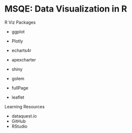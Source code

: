 # MSQE: Data Visualization in R

R Viz Packages
 - ggplot
 - Plotly
 - echarts4r
 - apexcharter

 - shiny
 - golem
 - fullPage

 - leaflet

Learning Resources
 - dataquest.io
 - GitHub
 - RStudio
